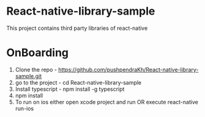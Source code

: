 # React-native-library-sample

This project contains third party libraries of react-native

# OnBoarding 
1. Clone the repo - https://github.com/pushpendraKh/React-native-library-sample.git
2. go to the project - cd React-native-library-sample
3. Install typescript - npm install -g typescript
4. npm install
5. To run on ios either open xcode project and run OR execute react-native run-ios
